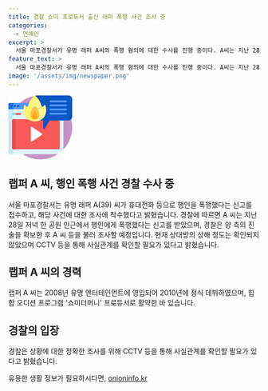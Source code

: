```yaml
---
title: 경찰 쇼미 프로듀서 출신 래퍼 폭행 사건 조사 중
categories:
  - 연예인
excerpt: >
  서울 마포경찰서가 유명 래퍼 A씨의 폭행 혐의에 대한 수사를 진행 중이다. A씨는 지난 28일 저녁 한 공원 인근에서 행인을 휴대전화 등을 이용해 폭행한 혐의를 받고 있다. 경찰은 양 측 진술을 조사하고 CCTV 등을 통해 사실관계를 확인할 예정이다. A씨는 2008년 유명 엔터테인먼트에 입사하여 활동한 바 있으며, 쇼미더머니 프로듀서로도 활동한 바 있다.
feature_text: >
  서울 마포경찰서가 유명 래퍼 A씨의 폭행 혐의에 대한 수사를 진행 중이다. A씨는 지난 28일 저녁 한 공원 인근에서 행인을 휴대전화 등을 이용해 폭행한 혐의를 받고 있다. 경찰은 양 측 진술을 조사하고 CCTV 등을 통해 사실관계를 확인할 예정이다. A씨는 2008년 유명 엔터테인먼트에 입사하여 활동한 바 있으며, 쇼미더머니 프로듀서로도 활동한 바 있다.
image: '/assets/img/newspaper.png'
---
```


<p><img src="/assets/img/news.png" alt="rentncar 속보" /></p>

<h2 data-ke-size="size26">랩퍼 A 씨, 행인 폭행 사건 경찰 수사 중</h2>

<p data-ke-size="size16">서울 마포경찰서는 유명 래퍼 A(39) 씨가 휴대전화 등으로 행인을 폭행했다는 신고를 접수하고, 해당 사건에 대한 조사에 착수했다고 밝혔습니다. 경찰에 따르면 A 씨는 지난 28일 저녁 한 공원 인근에서 행인에게 폭행했다는 신고를 받았으며, 경찰은 양 측의 진술을 확보한 후 A 씨 등을 불러 조사할 예정입니다. 현재 상대방의 상해 정도는 확인되지 않았으며 CCTV 등을 통해 사실관계를 확인할 필요가 있다고 밝혔습니다.</p>

<h2 data-ke-size="size26">랩퍼 A 씨의 경력</h2>

<p data-ke-size="size16">랩퍼 A 씨는 2008년 유명 엔터테인먼트에 영입되어 2010년에 정식 데뷔하였으며, 힙합 오디션 프로그램 '쇼미더머니' 프로듀서로 활약한 바 있습니다.</p>

<h2 data-ke-size="size26">경찰의 입장</h2>

<p data-ke-size="size16">경찰은 상황에 대한 정확한 조사를 위해 CCTV 등을 통해 사실관계를 확인할 필요가 있다고 밝혔습니다.</p>
유용한 생활 정보가 필요하시다면, <a href="https://onioninfo.kr" rel="dofollow">onioninfo.kr</a>



